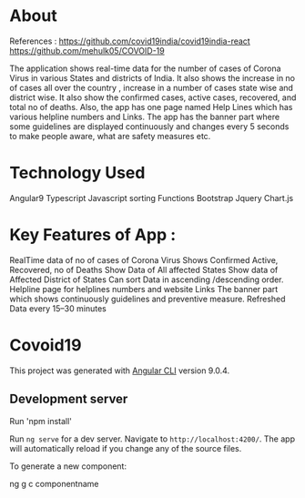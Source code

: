 # About

References :
https://github.com/covid19india/covid19india-react
https://github.com/mehulk05/COVOID-19


The application shows real-time data for the number of cases of Corona Virus in various States and districts of India. It also shows the increase in no of cases all over the country , increase in a number of cases state wise and district wise. It also show the confirmed cases, active cases, recovered, and total no of deaths. Also, the app has one page named Help Lines which has various helpline numbers and Links. The app has the banner part where some guidelines are displayed continuously and changes every 5 seconds to make people aware, what are safety measures etc.

# Technology Used
Angular9
Typescript
Javascript sorting Functions
Bootstrap
Jquery
Chart.js

# Key Features of App :
RealTime data of no of cases of Corona Virus
Shows Confirmed Active, Recovered, no of Deaths
Show Data of All affected States
Show data of Affected District of States
Can sort Data in ascending /descending order.
Helpline page for helplines numbers and website Links
The banner part which shows continuously guidelines and preventive measure.
Refreshed Data every 15–30 minutes

# Covoid19

This project was generated with [Angular CLI](https://github.com/angular/angular-cli) version 9.0.4.

## Development server

Run 'npm install'

Run `ng serve` for a dev server. Navigate to `http://localhost:4200/`. The app will automatically reload if you change any of the source files.

To generate a new component:

ng g c componentname
